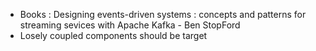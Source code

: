 - Books : Designing events-driven systems : concepts and patterns for streaming sevices with Apache Kafka - Ben StopFord
- Losely coupled components should be target
